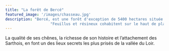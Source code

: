 ```yaml
---
title: "La forêt de Bercé"
featured_image: '/images/chasseau.jpg'
description: "Bercé, est une forêt d'exception de 5400 hectares située à 30 km au sud du Mans. "
                    "Feuillus et résineux cohabitent sur le haut de plateau Calaisien"
---
```

La qualité de ses chênes, la richesse de son histoire et l’attachement des Sarthois, 
en font un des lieux secrets les plus prisés de la vallée du Loir.
